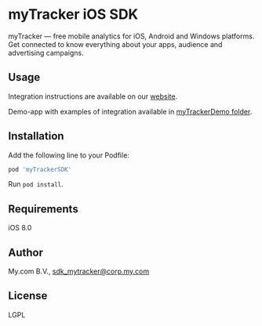 # myTracker iOS SDK

myTracker — free mobile analytics for iOS, Android and Windows  platforms. Get connected to know everything about your apps, audience and advertising campaigns.

## Usage

Integration instructions are available on our [website](https://tracker.my.com/docs/).

Demo-app with examples of integration available in [myTrackerDemo folder](https://github.com/myTrackerSDK/mytracker-ios/blob/master/myTrackerDemo).

## Installation
 
Add the following line to your Podfile:
```ruby
pod 'myTrackerSDK'
```
Run `pod install`.

## Requirements

iOS 8.0

## Author

My.com B.V., sdk_mytracker@corp.my.com

## License

LGPL
